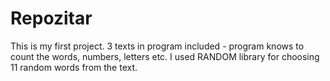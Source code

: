 # Repozitar
 This is my first project. 3 texts in program included - program knows to count the words, numbers, letters etc. 
 I used RANDOM library for choosing 11 random words from the text.
